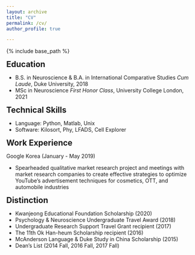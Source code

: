 ```yaml
---
layout: archive
title: "CV"
permalink: /cv/
author_profile: true

---
```

<style type='text/css'>
h2, h3, h4, h5, h6 {margin: 0;}
.br {display: block; margin-bottom: 0em; margin: 0;} 
</style>

{% include base_path %}

## Education 
  - B.S. in Neuroscience & B.A. in International Comparative Studies *Cum Laude*, Duke University, 2018
  - MSc in Neuroscience *First Honor Class*, University College London, 2021

## Technical Skills 
  - Language: Python, Matlab, Unix
  - Software: Kilosort, Phy, LFADS, Cell Explorer

## Work Experience  
  Google Korea (January - May 2019) 
  - Spearheaded qualitative market research project and meetings with market research companies to create effective strategies to optimize YouTube’s advertisement techniques for cosmetics, OTT, and automobile industries

## Distinction 
  - Kwanjeong Educational Foundation Scholarship (2020)
  - Psychology & Neuroscience Undergraduate Travel Award (2018)
  - Undergraduate Research Support Travel Grant recipient (2017)
  - The 11th Ok Han-heum Scholarship recipient (2016)
  - McAnderson Language & Duke Study in China Scholarship (2015)
  - Dean’s List (2014 Fall, 2016 Fall, 2017 Fall)

